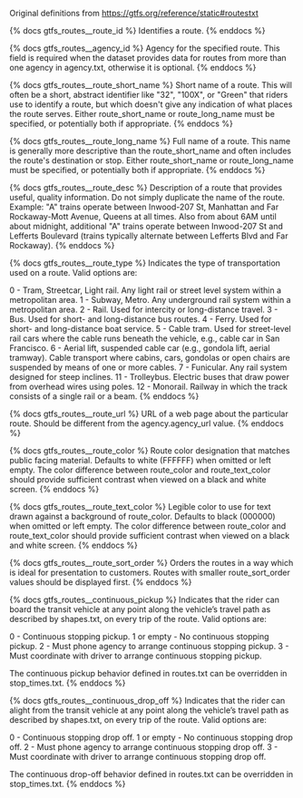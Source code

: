 Original definitions from https://gtfs.org/reference/static#routestxt

{% docs gtfs_routes__route_id %}
Identifies a route.
{% enddocs %}

{% docs gtfs_routes__agency_id %}
Agency for the specified route. This field is required when the dataset provides data for routes from more than one agency in agency.txt, otherwise it is optional.
{% enddocs %}

{% docs gtfs_routes__route_short_name %}
Short name of a route. This will often be a short, abstract identifier like "32", "100X", or "Green" that riders use to identify a route, but which doesn't give any indication of what places the route serves. Either route_short_name or route_long_name must be specified, or potentially both if appropriate.
{% enddocs %}

{% docs gtfs_routes__route_long_name %}
Full name of a route. This name is generally more descriptive than the route_short_name and often includes the route's destination or stop. Either route_short_name or route_long_name must be specified, or potentially both if appropriate.
{% enddocs %}

{% docs gtfs_routes__route_desc %}
Description of a route that provides useful, quality information. Do not simply duplicate the name of the route.  Example: "A" trains operate between Inwood-207 St, Manhattan and Far Rockaway-Mott Avenue, Queens at all times. Also from about 6AM until about midnight, additional "A" trains operate between Inwood-207 St and Lefferts Boulevard (trains typically alternate between Lefferts Blvd and Far Rockaway).
{% enddocs %}

{% docs gtfs_routes__route_type %}
Indicates the type of transportation used on a route. Valid options are:

0 - Tram, Streetcar, Light rail. Any light rail or street level system within a metropolitan area.
1 - Subway, Metro. Any underground rail system within a metropolitan area.
2 - Rail. Used for intercity or long-distance travel.
3 - Bus. Used for short- and long-distance bus routes.
4 - Ferry. Used for short- and long-distance boat service.
5 - Cable tram. Used for street-level rail cars where the cable runs beneath the vehicle, e.g., cable car in San Francisco.
6 - Aerial lift, suspended cable car (e.g., gondola lift, aerial tramway). Cable transport where cabins, cars, gondolas or open chairs are suspended by means of one or more cables.
7 - Funicular. Any rail system designed for steep inclines.
11 - Trolleybus. Electric buses that draw power from overhead wires using poles.
12 - Monorail. Railway in which the track consists of a single rail or a beam.
{% enddocs %}

{% docs gtfs_routes__route_url %}
URL of a web page about the particular route. Should be different from the agency.agency_url value.
{% enddocs %}

{% docs gtfs_routes__route_color %}
Route color designation that matches public facing material. Defaults to white (FFFFFF) when omitted or left empty. The color difference between route_color and route_text_color should provide sufficient contrast when viewed on a black and white screen.
{% enddocs %}

{% docs gtfs_routes__route_text_color %}
Legible color to use for text drawn against a background of route_color. Defaults to black (000000) when omitted or left empty. The color difference between route_color and route_text_color should provide sufficient contrast when viewed on a black and white screen.
{% enddocs %}

{% docs gtfs_routes__route_sort_order %}
Orders the routes in a way which is ideal for presentation to customers. Routes with smaller route_sort_order values should be displayed first.
{% enddocs %}

{% docs gtfs_routes__continuous_pickup %}
Indicates that the rider can board the transit vehicle at any point along the vehicle’s travel path as described by shapes.txt, on every trip of the route. Valid options are:

0 - Continuous stopping pickup.
1 or empty - No continuous stopping pickup.
2 - Must phone agency to arrange continuous stopping pickup.
3 - Must coordinate with driver to arrange continuous stopping pickup.

The continuous pickup behavior defined in routes.txt can be overridden in stop_times.txt.
{% enddocs %}

{% docs gtfs_routes__continuous_drop_off %}
Indicates that the rider can alight from the transit vehicle at any point along the vehicle’s travel path as described by shapes.txt, on every trip of the route. Valid options are:

0 - Continuous stopping drop off.
1 or empty - No continuous stopping drop off.
2 - Must phone agency to arrange continuous stopping drop off.
3 - Must coordinate with driver to arrange continuous stopping drop off.

The continuous drop-off behavior defined in routes.txt can be overridden in stop_times.txt.
{% enddocs %}
